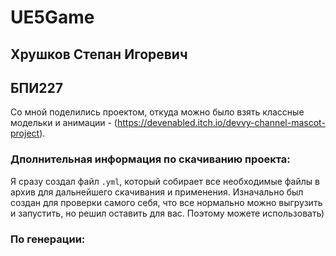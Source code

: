 # UE5Game

## Хрушков Степан Игоревич
## БПИ227

Со мной поделились проектом, откуда можно было взять классные модельки и анимации - (https://devenabled.itch.io/devvy-channel-mascot-project).

### Дполнительная информация по скачиванию проекта:

Я сразу создал файл ```.yml```, который собирает все необходимые файлы в архив для дальнейшего скачивания и применения.
Изначально был создан для проверки самого себя, что все нормально можно выгрузить и запустить, но решил оставить для вас. Поэтому можете использовать)

### По генерации:
